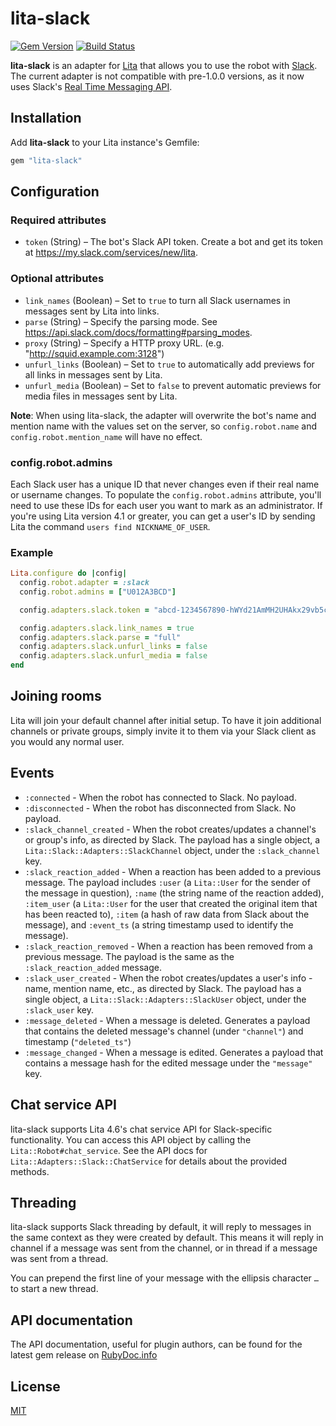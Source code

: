 # lita-slack

[![Gem Version](https://badge.fury.io/rb/lita-slack.png)](http://badge.fury.io/rb/lita-slack)
[![Build Status](https://travis-ci.com/Shopify/lita-slack.svg?branch=master)](https://travis-ci.com/Shopify/lita-slack)

**lita-slack** is an adapter for [Lita](https://www.lita.io/) that allows you to use the robot with [Slack](https://slack.com/). The current adapter is not compatible with pre-1.0.0 versions, as it now uses Slack's [Real Time Messaging API](https://api.slack.com/rtm).

## Installation

Add **lita-slack** to your Lita instance's Gemfile:

```ruby
gem "lita-slack"
```

## Configuration

### Required attributes

- `token` (String) – The bot's Slack API token. Create a bot and get its token at https://my.slack.com/services/new/lita.

### Optional attributes

- `link_names` (Boolean) – Set to `true` to turn all Slack usernames in messages sent by Lita into links.
- `parse` (String) – Specify the parsing mode. See https://api.slack.com/docs/formatting#parsing_modes.
- `proxy` (String) – Specify a HTTP proxy URL. (e.g. "http://squid.example.com:3128")
- `unfurl_links` (Boolean) – Set to `true` to automatically add previews for all links in messages sent by Lita.
- `unfurl_media` (Boolean) – Set to `false` to prevent automatic previews for media files in messages sent by Lita.

**Note**: When using lita-slack, the adapter will overwrite the bot's name and mention name with the values set on the server, so `config.robot.name` and `config.robot.mention_name` will have no effect.

### config.robot.admins

Each Slack user has a unique ID that never changes even if their real name or username changes. To populate the `config.robot.admins` attribute, you'll need to use these IDs for each user you want to mark as an administrator. If you're using Lita version 4.1 or greater, you can get a user's ID by sending Lita the command `users find NICKNAME_OF_USER`.

### Example

```ruby
Lita.configure do |config|
  config.robot.adapter = :slack
  config.robot.admins = ["U012A3BCD"]

  config.adapters.slack.token = "abcd-1234567890-hWYd21AmMH2UHAkx29vb5c1Y"

  config.adapters.slack.link_names = true
  config.adapters.slack.parse = "full"
  config.adapters.slack.unfurl_links = false
  config.adapters.slack.unfurl_media = false
end
```

## Joining rooms

Lita will join your default channel after initial setup. To have it join additional channels or private groups, simply invite it to them via your Slack client as you would any normal user.

## Events

- `:connected` - When the robot has connected to Slack. No payload.
- `:disconnected` - When the robot has disconnected from Slack. No payload.
- `:slack_channel_created` - When the robot creates/updates a channel's or group's info, as directed by Slack. The payload has a single object, a `Lita::Slack::Adapters::SlackChannel` object, under the `:slack_channel` key.
- `:slack_reaction_added` - When a reaction has been added to a previous message. The payload includes `:user` (a `Lita::User` for the sender of the message in question), `:name` (the string name of the reaction added), `:item_user` (a `Lita::User` for the user that created the original item that has been reacted to), `:item` (a hash of raw data from Slack about the message), and `:event_ts` (a string timestamp used to identify the message).
- `:slack_reaction_removed` - When a reaction has been removed from a previous message. The payload is the same as the `:slack_reaction_added` message.
- `:slack_user_created` - When the robot creates/updates a user's info - name, mention name, etc., as directed by Slack. The payload has a single object, a `Lita::Slack::Adapters::SlackUser` object, under the `:slack_user` key.
- `:message_deleted` - When a message is deleted. Generates a payload that contains the deleted message's channel (under `"channel"`) and timestamp (`"deleted_ts"`)
- `:message_changed` - When a message is edited. Generates a payload that contains a message hash for the edited message under the `"message"` key.

## Chat service API

lita-slack supports Lita 4.6's chat service API for Slack-specific functionality. You can access this API object by calling the `Lita::Robot#chat_service`. See the API docs for `Lita::Adapters::Slack::ChatService` for details about the provided methods.

## Threading

lita-slack supports Slack threading by default, it will reply to messages in the same context as they were created by default.
This means it will reply in channel if a message was sent from the channel, or in thread if a message was sent from a thread.

You can prepend the first line of your message with the ellipsis character `…` to start a new thread.

## API documentation

The API documentation, useful for plugin authors, can be found for the latest gem release on [RubyDoc.info](http://www.rubydoc.info/gems/lita-slack)

## License

[MIT](http://opensource.org/licenses/MIT)
